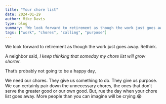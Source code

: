 ```yaml
---
title: "Your chore list"
date: 2024-01-29
author: Mike Davis
type: blog
summary: "We look forward to retirement as though the work just goes away. Rethink that plan."
tags: ["work", "chores", "calling", "purpose"]
---
```

We look forward to retirement as though the work just goes away. Rethink.

A neighbor said, *I keep thinking that someday my chore list will grow shorter.*

That’s probably not going to be a happy day,

We need our chores. They give us something to do. They give us purpose. We can certainly pair down the unnecessary chores, the ones that don’t serve the greater good or our own good. But, rue the day when your chore list goes away. More people than you can imagine will be crying.😭 